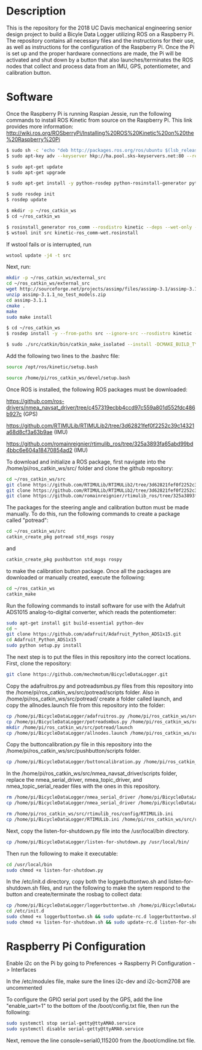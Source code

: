 # Description

This is the repository for the 2018 UC Davis mechanical engineering senior design project to build a Bicyle Data Logger utilizing ROS on a 
Raspberry Pi. The repository contains all necessary files and the instructions for their use, as well as instructions for the configuration
of the Raspberry Pi. Once the Pi is set up and the proper hardware connections are made, the Pi will be activated and shut
down by a button that also launches/terminates the ROS nodes that collect and process data from an IMU, GPS, potentiometer, and 
calibration button.

# Software
Once the Raspberry Pi is running Raspian Jessie, run the following commands to install ROS Kinetic from source on the 
Raspberry Pi. This link provides more information: http://wiki.ros.org/ROSberryPi/Installing%20ROS%20Kinetic%20on%20the%20Raspberry%20Pi

```bash
$ sudo sh -c 'echo "deb http://packages.ros.org/ros/ubuntu $(lsb_release -sc) main" > /etc/apt/sources.list.d/ros-latest.list'
$ sudo apt-key adv --keyserver hkp://ha.pool.sks-keyservers.net:80 --recv-key 421C365BD9FF1F717815A3895523BAEEB01FA116

$ sudo apt-get update
$ sudo apt-get upgrade

$ sudo apt-get install -y python-rosdep python-rosinstall-generator python-wstool python-rosinstall build-essential cmake

$ sudo rosdep init
$ rosdep update

$ mkdir -p ~/ros_catkin_ws
$ cd ~/ros_catkin_ws

$ rosinstall_generator ros_comm --rosdistro kinetic --deps --wet-only --tar > kinetic-ros_comm-wet.rosinstall
$ wstool init src kinetic-ros_comm-wet.rosinstall
```
If wstool fails or is interrupted, run
```bash
wstool update -j4 -t src
```
Next, run:

```bash
mkdir -p ~/ros_catkin_ws/external_src
cd ~/ros_catkin_ws/external_src
wget http://sourceforge.net/projects/assimp/files/assimp-3.1/assimp-3.1.1_no_test_models.zip/download -O assimp-3.1.1_no_test_models.zip
unzip assimp-3.1.1_no_test_models.zip
cd assimp-3.1.1
cmake .
make
sudo make install

$ cd ~/ros_catkin_ws
$ rosdep install -y --from-paths src --ignore-src --rosdistro kinetic -r --os=debian:jessie

$ sudo ./src/catkin/bin/catkin_make_isolated --install -DCMAKE_BUILD_TYPE=Release --install-space /opt/ros/kinetic
```


Add the following two lines to the .bashrc file:

```bash
source /opt/ros/kinetic/setup.bash
```
```bash
source /home/pi/ros_catkin_ws/devel/setup.bash
```


Once ROS is installed, the following ROS packages must be downloaded:

https://github.com/ros-drivers/nmea_navsat_driver/tree/c457319ecbb4ccd97c559a801d552fdc486b927c (GPS)

https://github.com/RTIMULib/RTIMULib2/tree/3d62821fef0f2252c39c14321a68d8cf3a63b9ae (IMU)

https://github.com/romainreignier/rtimulib_ros/tree/325a3893fa65abd99bd4bbc6e604a18470854ad2 (IMU)


To download and initialize a ROS package, first navigate into the /home/pi/ros_catkin_ws/src/ folder and clone the github repository:

```bash
cd ~/ros_catkin_ws/src
git clone https://github.com/RTIMULib/RTIMULib2/tree/3d62821fef0f2252c39c14321a68d8cf3a63b9ae
git clone https://github.com/RTIMULib/RTIMULib2/tree/3d62821fef0f2252c39c14321a68d8cf3a63b9ae
git clone https://github.com/romainreignier/rtimulib_ros/tree/325a3893fa65abd99bd4bbc6e604a18470854ad2 
```
The packages for the steering angle and calibration button must be made manually. To do this, run the following commands to create a package called "potread":
```bash
cd ~/ros_catkin_ws/src
catkin_create_pkg potread std_msgs rospy
```
and
```bash
catkin_create_pkg pushbutton std_msgs rospy
```
to make the calibration button package. Once all the packages are downloaded or manually created, execute the following:
```bash
cd ~/ros_catkin_ws
catkin_make
```
Run the following commands to install software for use with the Adafruit ADS1015 analog-to-digital converter, which reads
the potentiometer:
```bash
sudo apt-get install git build-essential python-dev
cd ~
git clone https://github.com/adafruit/Adafruit_Python_ADS1x15.git
cd Adafruit_Python_ADS1x15
sudo python setup.py install
```

The next step is to put the files in this repository into the correct locations. First, clone the repository:
```bash
git clone https://github.com/mechmotum/BicycleDataLogger.git
```

Copy the adafruitros.py and potreadsmbus.py files from this repository into the /home/pi/ros_catkin_ws/src/potread/scripts folder. Also in /home/pi/ros_catkin_ws/src/potread/ create a folder called launch, and copy the allnodes.launch file from this repository into the folder:
```bash
cp /home/pi/BicycleDataLogger/adafruitros.py /home/pi/ros_catkin_ws/src/potread/scripts
cp /home/pi/BicycleDataLogger/potreadsmbus.py /home/pi/ros_catkin_ws/src/potread/scripts
mkdir /home/pi/ros_catkin_ws/src/potread/launch
cp /home/pi/BicycleDataLogger/allnodes.launch /home/pi/ros_catkin_ws/src/potread/launch/
```

Copy the buttoncalibration.py file in this repository into the /home/pi/ros_catkin_ws/src/pushbutton/scripts folder.
```bash
cp /home/pi/BicycleDataLogger/buttoncalibration.py /home/pi/ros_catkin_ws/src/pushbutton/scripts
```

In the /home/pi/ros_catkin_ws/src/nmea_navsat_driver/scripts folder, replace the nmea_serial_driver, nmea_topic_driver, and 
nmea_topic_serial_reader files with the ones in this repository.
```bash
rm /home/pi/BicycleDataLogger/nmea_serial_driver /home/pi/BicycleDataLogger/nmea_topic_driver /home/pi/BicycleDataLogger/nmea_topic_serial_reader
cp /home/pi/BicycleDataLogger/nmea_serial_driver /home/pi/BicycleDataLogger/nmea_topic_drver /home/pi/BicycleDataLogger/nmea_topic_serial_reader /home/pi/ros_catkin_ws/src/nmea_navsat_driver/scripts
```

```bash
rm /home/pi/ros_catkin_ws/src/rtimulib_ros/config/RTIMULib.ini
cp /home/pi/BicycleDataLogger/RTIMULib.ini /home/pi/ros_catkin_ws/src/rtimulib_ros/config/
```

Next, copy the listen-for-shutdown.py file into the /usr/local/bin directory.
```bash
cp /home/pi/BicycleDataLogger/listen-for-shutdown.py /usr/local/bin/
```
Then run the following to make it executable:
```bash
cd /usr/local/bin
sudo chmod +x listen-for-shutdown.py
```
In the /etc/init.d directory, copy both the loggerbuttontwo.sh and listen-for-shutdown.sh files, and run the following to make the sytem respond to the button and create/terminate the rosbag to collect data:
```bash
cp /home/pi/BicycleDataLogger/loggerbuttontwo.sh /home/pi/BicycleDataLogger/listen-for-shutdown.sh /etc/init.d/
cd /etc/init.d
sudo chmod +x loggerbuttontwo.sh && sudo update-rc.d loggerbuttontwo.sh defaults
sudo chmod +x listen-for-shutdown.sh && sudo update-rc.d listen-for-shutdown.sh defaults
```


# Raspberry Pi Configuration
Enable i2c on the Pi by going to Preferences -> Raspberry Pi Configuration -> Interfaces

In the /etc/modules file, make sure the lines i2c-dev and i2c-bcm2708 are uncommented

To configure the GPIO serial port used by the GPS, add the line "enable_uart=1" to the bottom of the /boot/config.txt file, then run the
following:
```bash
sudo systemctl stop serial-getty@ttyAMA0.service
sudo systemctl disable serial-getty@ttyAMA0.service
```
Next, remove the line console=serial0,115200 from the /boot/cmdline.txt file.
